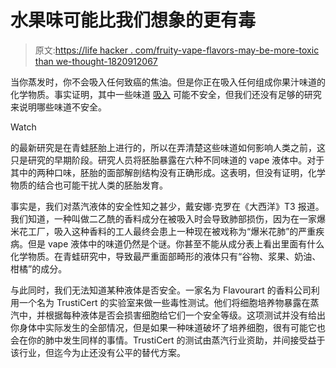 # 水果味可能比我们想象的更有毒

> 原文:[https://life hacker . com/fruity-vape-flavors-may-be-more-toxic than we-thought-1820912067](https://lifehacker.com/fruity-vape-flavors-may-be-more-toxic-than-we-thought-1820912067)

当你蒸发时，你不会吸入任何致癌的焦油。但是你正在吸入任何组成你果汁味道的化学物质。事实证明，其中一些味道 [吸入](https://lifehacker.com/are-e-cigarettes-safe-here-s-what-we-know-1721157349) 可能不安全，但我们还没有足够的研究来说明哪些味道不安全。

Watch

的最新研究是在青蛙胚胎上进行的，所以在弄清楚这些味道如何影响人类之前，这只是研究的早期阶段。研究人员将胚胎暴露在六种不同味道的 vape 液体中。对于其中的两种口味，胚胎的面部解剖结构没有正确形成。这表明，但没有证明，化学物质的结合也可能干扰人类的胚胎发育。

事实是，我们对蒸汽液体的安全性知之甚少，戴安娜·克罗在《大西洋》T3 报道。我们知道，一种叫做二乙酰的香料成分在被吸入时会导致肺部损伤，因为在一家爆米花工厂，吸入这种香料的工人最终会患上一种现在被戏称为“爆米花肺”的严重疾病。但是 vape 液体中的味道仍然是个谜。你甚至不能从成分表上看出里面有什么化学物质。在青蛙研究中，导致最严重面部畸形的液体只有“谷物、浆果、奶油、柑橘”的成分。

与此同时，我们无法知道某种液体是否安全。一家名为 Flavourart 的香料公司利用一个名为 TrustiCert 的实验室来做一些毒性测试。他们将细胞培养物暴露在蒸汽中，并根据每种液体是否会损害细胞给它们一个安全等级。这项测试并没有给出你身体中实际发生的全部情况，但是如果一种味道破坏了培养细胞，很有可能它也会在你的肺中发生同样的事情。TrustiCert 的测试由蒸汽行业资助，并间接受益于该行业，但迄今为止还没有公平的替代方案。